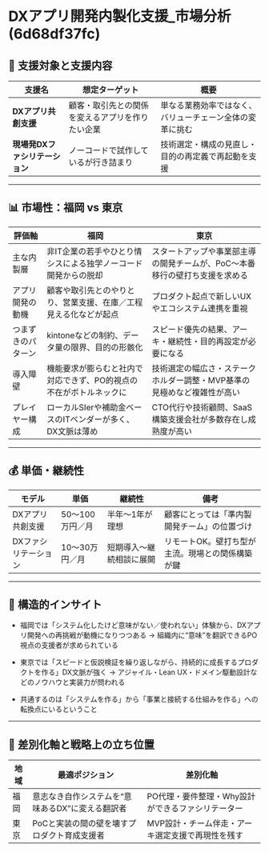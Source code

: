 # DXアプリ開発内製化支援_市場分析(6d68df37fc)

## 🎯 支援対象と支援内容

| 支援名 | 想定ターゲット | 概要 |
|--------|----------------|------|
| **DXアプリ共創支援** | 顧客・取引先との関係を変えるアプリを作りたい企業 | 単なる業務効率ではなく、バリューチェーン全体の変革に挑む |
| **現場発DXファシリテーション** | ノーコードで試作しているが行き詰まり | 技術選定・構成の見直し・目的の再定義で再起動を支援 |

---

## 📊 市場性：福岡 vs 東京

| 評価軸 | 福岡 | 東京 |
|--------|------|------|
| 主な内製層 | 非IT企業の若手やひとり情シスによる独学ノーコード開発からの脱却 | スタートアップや事業部主導の開発チームが、PoC〜本番移行の壁打ち支援を求める |
| アプリ開発の動機 | 顧客や取引先とのやりとり、営業支援、在庫／工程見える化などが起点 | プロダクト起点で新しいUXやエコシステム連携を重視 |
| つまずきのパターン | kintoneなどの制約、データ量の限界、目的の形骸化 | スピード優先の結果、アーキ・継続性・目的再設定が必要になる |
| 導入障壁 | 機能要求が膨らむと社内で対応できず、PO的視点の不在がボトルネックに | 技術選定の幅広さ・ステークホルダー調整・MVP基準の見極めなど複雑性が高い |
| プレイヤー構成 | ローカルSIerや補助金ベースのITベンダーが多く、DX文脈は薄め | CTO代行や技術顧問、SaaS構築支援会社が多数存在し成熟度が高い |

---

## 💰 単価・継続性

| モデル | 単価 | 継続性 | 備考 |
|--------|------|--------|------|
| DXアプリ共創支援 | 50〜100万円／月 | 半年〜1年が理想 | 顧客にとっては「準内製開発チーム」の位置づけ |
| DXファシリテーション | 10〜30万円／月 | 短期導入〜継続相談に展開 | リモートOK。壁打ち型が主流。現場との関係構築が鍵 |

---

## 🧠 構造的インサイト

- 福岡では「システム化したけど意味がない／使われない」体験から、DXアプリ開発への再挑戦が動機になりつつある
  → 組織内に“意味”を翻訳できるPO視点の支援者が求められている

- 東京では「スピードと仮説検証を繰り返しながら、持続的に成長するプロダクトを作る」DX文脈が強く
  → アジャイル・Lean UX・ドメイン駆動設計などのノウハウと実装力が問われる

- 共通するのは「システムを作る」から「事業と接続する仕組みを作る」への転換点にいるということ

---

## 🧩 差別化軸と戦略上の立ち位置

| 地域 | 最適ポジション | 差別化軸 |
|------|----------------|-----------|
| 福岡 | 意志なき自作システムを“意味あるDX”に変える翻訳者 | PO代理・要件整理・Why設計ができるファシリテーター |
| 東京 | PoCと実装の間の壁を壊すプロダクト育成支援者 | MVP設計・チーム伴走・アーキ選定支援で再現性を残す |
